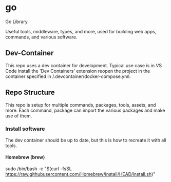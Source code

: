 # go

Go Library

Useful tools, middleware, types, and more, used for building web apps, commands, and various software.

## Dev-Container
This repo uses a dev container for development. Typical use case is in VS Code install the 'Dev Containers' extension reopen the project in the container specified in /.devcontainer/docker-compose.yml.

## Repo Structure
This repo is setup for multiple commands, packages, tools, assets, and more. Each command, package can import the various packages and make use of them.

### Install software
The dev container should be up to date, but this is how to recreate it with all tools.

#### Homebrew (brew)
sudo /bin/bash -c "$(curl -fsSL https://raw.githubusercontent.com/Homebrew/install/HEAD/install.sh)" 